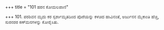 +++
title = "101 ಹರನ ಕೋಮಲಪಾಣಿ"

+++
101.  ಪರಶಿವನ ಮೃದು ಕರ ಸ್ಪರ್ಶಾಮೃತದಿಂದ ಪೊರೆಯನ್ನು ಕಳಚಿದ ಹಾವಿನಂತೆ, ಅರ್ಜುನನ ಮೈಕಾಂತಿ ಹೆಚ್ಚಿ, ಸುರನರರ ಕಣ್‍ಮನಗಳನ್ನು ಕೋರೈಸಿತು.